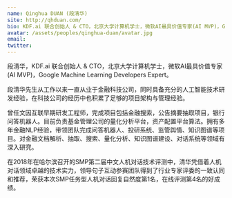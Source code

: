 ```yaml
---
name: Qinghua DUAN (段清华)
site: http://qhduan.com/
bio: KDF.ai 联合创始人 & CTO，北京大学计算机学士，微软AI最具价值专家(AI MVP)，Google Machine Learning Developers Expert
avatar: /assets/peoples/qinghua-duan/avatar.jpg
email: 
twitter: 
---
```


段清华，KDF.ai 联合创始人 & CTO，北京大学计算机学士，微软AI最具价值专家(AI MVP)，Google Machine Learning Developers Expert。

段清华先生从工作以来一直从业于金融科技公司，同时具备充分的人工智能技术研发经验，在科技公司的经历中也积累了足够的项目架构与管理经验。

曾任文因互联早期研发工程师，完成项目包括金融搜索，公告摘要抽取项目，银行问答机器人。目前负责基金管理公司的量化分析平台，资产配置平台算法。拥有多年金融NLP经验，带领团队完成问答机器人、投研系统、监管舆情、知识图谱等项目。对金融文档解析、抽取、搜索、量化分析、知识图谱建设、对话系统等领域有深入研究。

在2018年在哈尔滨召开的SMP第二届中文人机对话技术评测中，清华凭借着人机对话领域卓越的技术实力，领导句子互动参赛团队得到了行业专家评委的一致认同和推荐，荣获本次SMP任务型人机对话回复自然度第1名，在线评测第4名的好成绩。

